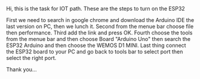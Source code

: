 Hi, this is the task for IOT path. 
These are the steps to turn on the ESP32 

First we need to search in google chrome and download the Arduino IDE the last version on PC, then we lunch it.
Second from the menue bar choose file then performance.
Third add the link and press OK.
Fourth choose the tools from the menue bar and then choose Board "Arduino Uno" then search the ESP32 Arduino and then choose the WEMOS D1 MINI.
Last thing connect the ESP32 board to your PC and go back to tools bar to select port then select the right port.

Thank you...

